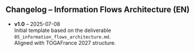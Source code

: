 ## Changelog – Information Flows Architecture (EN)

- **v1.0** – 2025-07-08  
  Initial template based on the deliverable `05_information_flows_architecture.md`.  
  Aligned with TOGAFrance 2027 structure.
